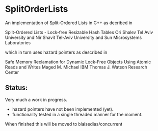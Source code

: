 # SplitOrderLists
An implementation of Split-Ordered Lists in C++ as decribed in 

Split-Ordered Lists - Lock-free Resizable Hash Tables
Ori Shalev
Tel Aviv University
and
Nir Shavit
Tel-Aviv University and Sun Microsystems Laboratories

which in turn uses hazard pointers as described in

Safe Memory Reclamation for Dynamic Lock-Free Objects Using Atomic Reads and Writes
Maged M. Michael
IBM Thomas J. Watson Research Center


## Status:
Very much a work in progress.

* hazard pointers have not been implemented (yet).
* functionality tested in a single threaded manner for the moment.

When finished this will be moved to blaisedias/concurrent
